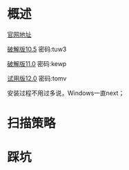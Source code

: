 # 概述
[官网地址](https://www.acunetix.com/)

[破解版10.5](https://pan.baidu.com/s/1WvHDmFd4UP9YQ9Q5XUZRig)  密码:tuw3

[破解版11.0](https://pan.baidu.com/s/1QlXzzWbwjdx0meZs31sHxA)  密码:kewp

[试用版12.0](https://pan.baidu.com/s/1tVh4tSvrbKKiS8wvXWpRxQ)  密码:tomv

安装过程不用过多说，Windows一直next；

# 扫描策略


# 踩坑
